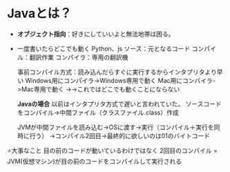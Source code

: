 # Javaとは？
- **オブジェクト指向**：好きにしていいよと無法地帯は困る。
- 一度書いたらどこでも動く
  Python、js
  ソース：元となるコード
  コンパイル：翻訳作業
  コンパイラ：専用の翻訳機

  事前コンパイル方式：読み込んだらすぐに実行するからインタプリタより早い
  Windows用にコンパイラ->Windows専用で動く
  Mac用にコンパイラ->Mac専用で動く
  ->->これではどこでも動くことにならない

  **Javaの場合**
  以前はインタプリタ方式で遅いと言われていた。
  ソースコードをコンパイル->中間ファイル（クラスファイル.class）作成

  JVMが中間ファイルを読み込む->OSに渡す->実行（コンパイル＋実行を同時に行う）
  ->コンパイル2回目->最終的に欲しいのは01のバイトコード

⭐️大事なこと
目の前のコードが動いているわけではなく
2回目のコンパイル = JVM(仮想マシン)が目の前のコードをコンパイルして実行される
